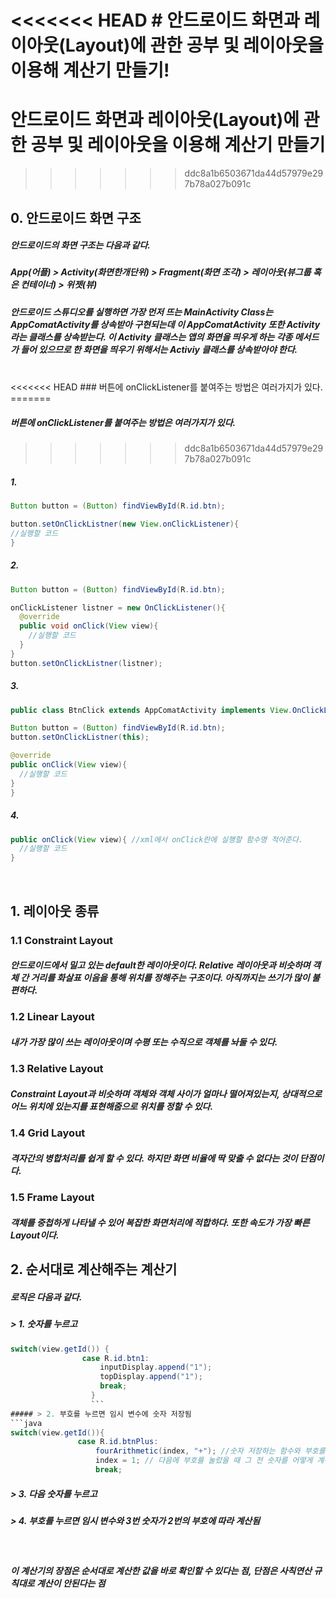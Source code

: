 ﻿<<<<<<< HEAD
﻿# 안드로이드 화면과 레이아웃(Layout)에 관한 공부 및 레이아웃을 이용해 계산기 만들기!
=======
# 안드로이드 화면과 레이아웃(Layout)에 관한 공부 및 레이아웃을 이용해 계산기 만들기
>>>>>>> ddc8a1b6503671da44d57979e297b78a027b091c

## 0. 안드로이드 화면 구조

##### 안드로이드의 화면 구조는 다음과 같다.
##### App(어플) > Activity(화면한개단위) > Fragment(화면 조각) > 레이아웃(뷰그룹 혹은 컨테이너) > 위젯(뷰)
##### 안드로이드 스튜디오를 실행하면 가장 먼저 뜨는 MainActivity Class는 AppComatActivity를 상속받아 구현되는데 이 AppComatActivity 또한 Activity라는 클래스를 상속받는다. 이 Activity 클래스는 앱의 화면을 띄우게 하는 각종 메서드가 들어 있으므로 한 화면을 띄우기 위해서는 Activiy 클래스를 상속받아야 한다.

<br>
<<<<<<< HEAD
### 버튼에 onClickListener를 붙여주는 방법은 여러가지가 있다.
=======

##### 버튼에 onClickListener를 붙여주는 방법은 여러가지가 있다.
>>>>>>> ddc8a1b6503671da44d57979e297b78a027b091c

##### 1.

```java
Button button = (Button) findViewById(R.id.btn);

button.setOnClickListner(new View.onClickListener){
//실행할 코드  
}
```
##### 2.
```java
Button button = (Button) findViewById(R.id.btn);

onClickListener listner = new OnClickListener(){
  @override
  public void onClick(View view){
    //실행할 코드
  }
}
button.setOnClickListner(listner);
```
##### 3.
```java
public class BtnClick extends AppComatActivity implements View.OnClickListener{

Button button = (Button) findViewById(R.id.btn);
button.setOnClickListner(this);  

@override
public onClick(View view){
  //실행할 코드
}
}
```
##### 4.
```java
public onClick(View view){ //xml에서 onClick란에 실행할 함수명 적어준다.
  //실행할 코드
}
```
<br>

## 1. 레이아웃 종류

### 1.1 Constraint Layout
##### 안드로이드에서 밀고 있는 default한 레이아웃이다. Relative 레이아웃과 비슷하며 객체 간 거리를 화살표 이음을 통해 위치를 정해주는 구조이다. 아직까지는 쓰기가 많이 불편하다.

### 1.2 Linear Layout
##### 내가 가장 많이 쓰는 레이아웃이며 수평 또는 수직으로 객체를 놔둘 수 있다.

### 1.3 Relative Layout
##### Constraint Layout과 비슷하며 객체와 객체 사이가 얼마나 떨어져있는지, 상대적으로 어느 위치에 있는지를 표현해줌으로 위치를 정할 수 있다.

### 1.4 Grid Layout
##### 격자간의 병합처리를 쉽게 할 수 있다. 하지만 화면 비율에 딱 맞출 수 없다는 것이 단점이다.

### 1.5 Frame Layout
##### 객체를 중첩하게 나타낼 수 있어 복잡한 화면처리에 적합하다. 또한 속도가 가장 빠른 Layout이다.

## 2. 순서대로 계산해주는 계산기

##### 로직은 다음과 같다.
##### > 1. 숫자를 누르고
```java
switch(view.getId()) {
                case R.id.btn1:
                    inputDisplay.append("1");
                    topDisplay.append("1");
                    break;
                  }
                  ```
##### > 2. 부호를 누르면 임시 변수에 숫자 저장됨
```java
switch(view.getId()){
               case R.id.btnPlus:
                   fourArithmetic(index, "+"); //숫자 저장하는 함수와 부호를 화면에 넣어주는 메서드가 있음
                   index = 1; // 다음에 부호를 눌렀을 때 그 전 숫자를 어떻게 계산할 것인지 알려주는 index
                   break;
```

##### > 3. 다음 숫자를 누르고
##### > 4. 부호를 누르면 임시 변수와 3번 숫자가 2번의 부호에 따라 계산됨

<br>

##### 이 계산기의 장점은 순서대로 계산한 값을 바로 확인할 수 있다는 점, 단점은 사칙연산 규칙대로 계산이 안된다는 점
